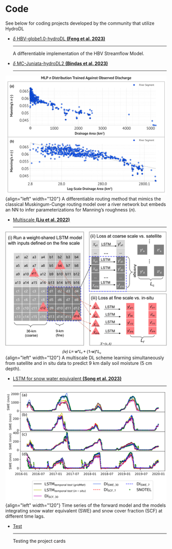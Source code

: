 # Code 

See below for coding projects developed by the community that utilize HydroDL

<div class="result" markdown>
  <div class="grid cards" markdown>

-   [$\delta$ HBV-globe1.0-hydroDL __(Feng et al. 2023)__][feng_2023.md]

    ---

    A differentiable implementation of the HBV Streamflow Model.


  </div>
</div>

<div class="result" markdown>
  <div class="grid cards" markdown>

-   [$\delta$ MC-Juniata-hydroDL2 __(Bindas et al. 2023)__][bindas_2023.md]

    ---
![Manning's n recovery against USGS Data](../assets/project-figures/bindas_2023.png){align="left" width="120"}
A differentiable routing method that mimics the classical Muskingum-Cunge routing model over a river network but embeds an NN to infer parameterizations for Manning’s roughness (_n_). 


  </div>
</div>

<div class="result" markdown>
  <div class="grid cards" markdown>

-   [Multiscale __(Liu et al. 2022)__][liu_2022.md]

    --- 
![A multiscale DL scheme](../assets/project-figures/liu_2022.jpg){align="left" width="120"}
A multiscale DL scheme learning simultaneously from satellite and in situ data to predict 9 km daily soil moisture (5 cm depth). 

  </div>
</div>

<div class="result" markdown>
  <div class="grid cards" markdown>

-   [LSTM for snow water equivalent __(Song et al. 2023)__][Song_SWE_2023.md]
   
    ---
![A multiscale DL scheme](../assets/project-figures/Song_2023_SWE.png){align="left" width="120"}
Time series of the forward model and the models integrating snow water equivalent (SWE) and snow cover fraction (SCF) at different time lags. 

  </div>
</div>


<div class="result" markdown>
  <div class="grid cards" markdown>

-   [Test][test.md]

    ---

    Testing the project cards
  </div>
</div>

  [feng_2023.md]: ../codes/feng_2023.md
  [bindas_2023.md]: ../codes/bindas_2023.md
  [liu_2022.md]: ../codes/liu_2022.md
  [Song_SWE_2023.md]: ../codes/Song_SWE_2023.md
  [test.md]: ../codes/test.md
